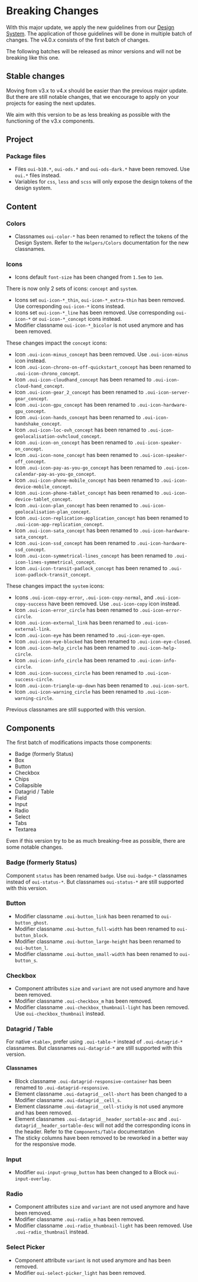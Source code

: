 # Breaking Changes

With this major update, we apply the new guidelines from our [Design System](https://design.cxprojects.ovh/). The application of those guidelines will be done in multiple batch of changes. The v4.0.x consists of the first batch of changes.

The following batches will be released as minor versions and will not be breaking like this one.

## Stable changes

Moving from v3.x to v4.x should be easier than the previous major update.
But there are still notable changes, that we encourage to apply on your projects for easing the next updates.

We aim with this version to be as less breaking as possible with the functioning of the v3.x components.

## Project

### Package files

* Files `oui-b10.*`, `oui-ods.*` and `oui-ods-dark.*` have been removed. Use `oui.*` files instead.
* Variables for `css`, `less` and `scss` will only expose the design tokens of the design system.

## Content

### Colors

* Classnames `oui-color-*` has been renamed to reflect the tokens of the Design System. Refer to the `Helpers/Colors` documentation for the new classnames.

### Icons

* Icons default `font-size` has been changed from `1.5em` to `1em`.

There is now only 2 sets of icons: `concept` and `system`.

* Icons set `oui-icon-*_thin`, `oui-icon-*_extra-thin` has been removed. Use corresponding `oui-icon-*` icons instead.
* Icons set `oui-icon-*_line` has been removed. Use corresponding `oui-icon-*` or `oui-icon-*_concept` icons instead.
* Modifier classname `oui-icon-*_bicolor` is not used anymore and has been removed.

These changes impact the `concept` icons:

* Icon `.oui-icon-minus_concept` has been removed. Use `.oui-icon-minus` icon instead.
* Icon `.oui-icon-chrono-on-off-quickstart_concept` has been renamed to `.oui-icon-chrono_concept`.
* Icon `.oui-icon-cloudhand_concept` has been renamed to `.oui-icon-cloud-hand_concept`.
* Icon `.oui-icon-gear_2_concept` has been renamed to `.oui-icon-server-gear_concept`.
* Icon `.oui-icon-gpu_concept` has been renamed to `.oui-icon-hardware-gpu_concept`.
* Icon `.oui-icon-hands_concept` has been renamed to `.oui-icon-handshake_concept`.
* Icon `.oui-icon-loc-ovh_concept` has been renamed to `.oui-icon-geolocalisation-ovhcloud_concept`.
* Icon `.oui-icon-on_concept` has been renamed to `.oui-icon-speaker-on_concept`.
* Icon `.oui-icon-none_concept` has been renamed to `.oui-icon-speaker-off_concept`.
* Icon `.oui-icon-pay-as-you-go_concept` has been renamed to `.oui-icon-calendar-pay-as-you-go_concept`.
* Icon `.oui-icon-phone-mobile_concept` has been renamed to `.oui-icon-device-mobile_concept`.
* Icon `.oui-icon-phone-tablet_concept` has been renamed to `.oui-icon-device-tablet_concept`.
* Icon `.oui-icon-plan_concept` has been renamed to `.oui-icon-geolocalisation-plan_concept`.
* Icon `.oui-icon-replication-application_concept` has been renamed to `.oui-icon-app-replication_concept`.
* Icon `.oui-icon-sata_concept` has been renamed to `.oui-icon-hardware-sata_concept`.
* Icon `.oui-icon-ssd_concept` has been renamed to `.oui-icon-hardware-ssd_concept`.
* Icon `.oui-icon-symmetrical-lines_concept` has been renamed to `.oui-icon-lines-symmetrical_concept`.
* Icon `.oui-icon-transit-padlock_concept` has been renamed to `.oui-icon-padlock-transit_concept`.

These changes impact the `system` icons:

* Icons `.oui-icon-copy-error`, `.oui-icon-copy-normal`, and `.oui-icon-copy-success` have been removed. Use `.oui-icon-copy` icon instead.
* Icon `.oui-icon-error_circle` has been renamed to `.oui-icon-error-circle`.
* Icon `.oui-icon-external_link` has been renamed to `.oui-icon-external-link`.
* Icon `.oui-icon-eye` has been renamed to `.oui-icon-eye-open`.
* Icon `.oui-icon-eye-blocked` has been renamed to `.oui-icon-eye-closed`.
* Icon `.oui-icon-help_circle` has been renamed to `.oui-icon-help-circle`.
* Icon `.oui-icon-info_circle` has been renamed to `.oui-icon-info-circle`.
* Icon `.oui-icon-success_circle` has been renamed to `.oui-icon-success-circle`.
* Icon `.oui-icon-triangle-up-down` has been renamed to `.oui-icon-sort`.
* Icon `.oui-icon-warning_circle` has been renamed to `.oui-icon-warning-circle`.

Previous classnames are still supported with this version.

## Components

The first batch of modifications impacts those components:

* Badge (formerly Status)
* Box
* Button
* Checkbox
* Chips
* Collapsible
* Datagrid / Table
* Field
* Input
* Radio
* Select
* Tabs
* Textarea

Even if this version try to be as much breaking-free as possible, there are some notable changes.

### Badge (formerly Status)

Component `status` has been renamed `badge`. Use `oui-badge-*` classnames instead of `oui-status-*`. But classnames `oui-status-*` are still supported with this version.

### Button

* Modifier classname `.oui-button_link` has been renamed to `oui-button_ghost`.
* Modifier classname `.oui-button_full-width` has been renamed to `oui-button_block`.
* Modifier classname `.oui-button_large-height` has been renamed to `oui-button_l`.
* Modifier classname `.oui-button_small-width` has been renamed to `oui-button_s`.

### Checkbox

* Component attributes `size` and `variant` are not used anymore and have been removed.
* Modifier classname `.oui-checkbox_m` has been removed.
* Modifier classname `.oui-checkbox_thumbnail-light` has been removed. Use `oui-checkbox_thumbnail` instead.

### Datagrid / Table

For native `<table>`, prefer using `.oui-table-*` instead of `.oui-datagrid-*` classnames.
But classnames `oui-datagrid-*` are still supported with this version.

#### Classnames

* Block classname `.oui-datagrid-responsive-container` has been renamed to `.oui-datagrid-responsive`.
* Element classname `.oui-datagrid__cell-short` has been changed to a Modifier classname `.oui-datagrid__cell_s`.
* Element classname `.oui-datagrid__cell-sticky` is not used anymore and has been removed.
* Element classnames `.oui-datagrid__header_sortable-asc` and `.oui-datagrid__header_sortable-desc` will not add the corresponding icons in the header. Refer to the `Components/Table` documentation
* The sticky columns have been removed to be reworked in a better way for the responsive mode.

### Input

* Modifier `oui-input-group_button` has been changed to a Block `oui-input-overlay`.

### Radio

* Component attributes `size` and `variant` are not used anymore and have been removed.
* Modifier classname `.oui-radio_m` has been removed.
* Modifier classname `.oui-radio_thumbnail-light` has been removed. Use `.oui-radio_thumbnail` instead.

### Select Picker

* Component attribute `variant` is not used anymore and has been removed.
* Modifier `oui-select-picker_light` has been removed.
